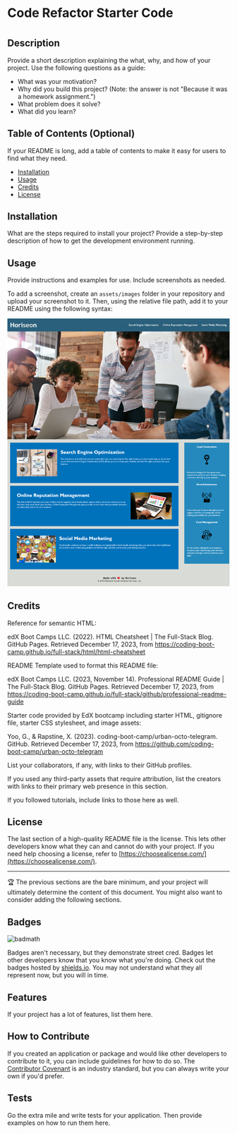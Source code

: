 # Code Refactor Starter Code
# <Horiseon-Landing-Page>

## Description

Provide a short description explaining the what, why, and how of your project. Use the following questions as a guide:

- What was your motivation?
- Why did you build this project? (Note: the answer is not "Because it was a homework assignment.")
- What problem does it solve?
- What did you learn?

## Table of Contents (Optional)

If your README is long, add a table of contents to make it easy for users to find what they need.

- [Installation](#installation)
- [Usage](#usage)
- [Credits](#credits)
- [License](#license)

## Installation

What are the steps required to install your project? Provide a step-by-step description of how to get the development environment running.

## Usage

Provide instructions and examples for use. Include screenshots as needed.

To add a screenshot, create an `assets/images` folder in your repository and upload your screenshot to it. Then, using the relative file path, add it to your README using the following syntax:

![Screenshot of Horiseon Landing Page website, which shows the header, navigation, and all paragraphs of content.](Develop\assets\images\screenshot-horiseon.png) 

## Credits

Reference for semantic HTML:

edX Boot Camps LLC. (2022). HTML Cheatsheet | The Full-Stack Blog. GitHub Pages. Retrieved December 17, 2023, from https://coding-boot-camp.github.io/full-stack/html/html-cheatsheet

README Template used to format this README file:

edX Boot Camps LLC. (2023, November 14). Professional README Guide | The Full-Stack Blog. GitHub Pages. Retrieved December 17, 2023, from https://coding-boot-camp.github.io/full-stack/github/professional-readme-guide

Starter code provided by EdX bootcamp including starter HTML, gitignore file, starter CSS stylesheet, and image assets:

  Yoo, G., & Rapstine, X. (2023). coding-boot-camp/urban-octo-telegram. GitHub. Retrieved December 17, 2023, from https://github.com/coding-boot-camp/urban-octo-telegram




List your collaborators, if any, with links to their GitHub profiles.

If you used any third-party assets that require attribution, list the creators with links to their primary web presence in this section.

If you followed tutorials, include links to those here as well.

## License

The last section of a high-quality README file is the license. This lets other developers know what they can and cannot do with your project. If you need help choosing a license, refer to [https://choosealicense.com/](https://choosealicense.com/).

---

🏆 The previous sections are the bare minimum, and your project will ultimately determine the content of this document. You might also want to consider adding the following sections.

## Badges

![badmath](https://img.shields.io/github/languages/top/nielsenjared/badmath)

Badges aren't necessary, but they demonstrate street cred. Badges let other developers know that you know what you're doing. Check out the badges hosted by [shields.io](https://shields.io/). You may not understand what they all represent now, but you will in time.

## Features

If your project has a lot of features, list them here.

## How to Contribute

If you created an application or package and would like other developers to contribute to it, you can include guidelines for how to do so. The [Contributor Covenant](https://www.contributor-covenant.org/) is an industry standard, but you can always write your own if you'd prefer.

## Tests

Go the extra mile and write tests for your application. Then provide examples on how to run them here.